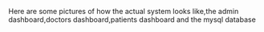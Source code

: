 Here are some pictures of how the actual system looks like,the admin dashboard,doctors dashboard,patients dashboard and the mysql database
